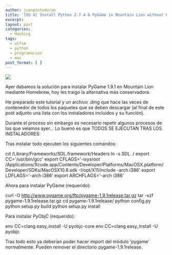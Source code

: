 ```yaml
---
author: juanpintoduran
title: '[OS X] Install Python 2.7.4 & PyGame in Mountain Lion without Homebrew'
excerpt:
layout: post
categories:
  - Hacking
tags:
  - utfsm
  - python
  - programacion
  - mac
post_format: [ ]
---
```


[![][1]][1]

Ayer dabamos la solución para instalar PyGame 1.9.1 en Mountain Lion mediante Homebrew, hoy les traigo la alternativa más conservadora.

He preparado este tutorial y un archivo .dmg que hace las veces de contenedor de todos los paquetes que se deben descargar (al final de este post adjunto una lista con los instaladores incluidos y su función).

Durante el proceso sin embargo es necesario repetir algunos procesos de los que veíamos ayer... Lo bueno es que TODOS SE EJECUTAN TRAS LOS INSTALADORES:

Tras instalar todo ejecuten los siguientes comandos:

  cd /Library/Frameworks/SDL.framework/Headers
  ln -s SDL ./
  export CC='/usr/bin/gcc'
  export CFLAGS='-isysroot  /Applications/Xcode.app/Contents/Developer/Platforms/MacOSX.platform/Developer/SDKs/MacOSX10.8.sdk   -I/opt/X11/include -arch i386'
  export LDFLAGS='-arch i386'
  export ARCHFLAGS='-arch i386'


Ahora para instalar PyGame (requerido):

  curl -O http://www.pygame.org/ftp/pygame-1.9.1release.tar.gz
  tar -xzf pygame-1.9.1release.tar.gz
  cd pygame-1.9.1release/
  python config.py
  python setup.py build
  python setup.py install

Para instalar PyObjC (requerido):

  env CC=clang easy_install -U pyobjc-core
  env CC=clang easy_install -U pyobjc

Tras todo esto ya deberían poder hacer import del módulo 'pygame' normalmente. Pueden remover el directorio pygame-1.9.1release.

[1]: http://cabargas.me/images/pygame.png